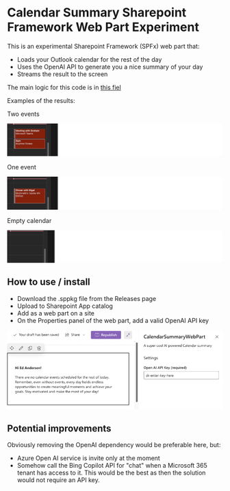 # Calendar Summary Sharepoint Framework Web Part Experiment

This is an experimental Sharepoint Framework (SPFx) web part that:

- Loads your Outlook calendar for the rest of the day
- Uses the OpenAI API to generate you a nice summary of your day
- Streams the result to the screen

The main logic for this code is in [this fiel](/src/webparts/calendarSummaryWebPart/components/CalendarSummaryWebPart.tsx)

Examples of the results:

Two events

![image of two events](docs/sharepoint-1.gif)

One event

![image of one events](docs/sharepoint-2.gif)

Empty calendar

![Empty calendar](docs/sharepoint-3.gif)

## How to use / install

- Download the .sppkg file from the Releases page
- Upload to Sharepoint App catalog
- Add as a web part on a site
- On the Properties panel of the web part, add a valid OpenAI API key

![Property setting](docs/sharepoint-4.png)

## Potential improvements

Obviously removing the OpenAI dependency would be preferable here, but:

- Azure Open AI service is invite only at the moment
- Somehow call the Bing Copilot API for "chat" when a Microsoft 365 tenant has access to it. This would be the best as then the solution would not require an API key.

